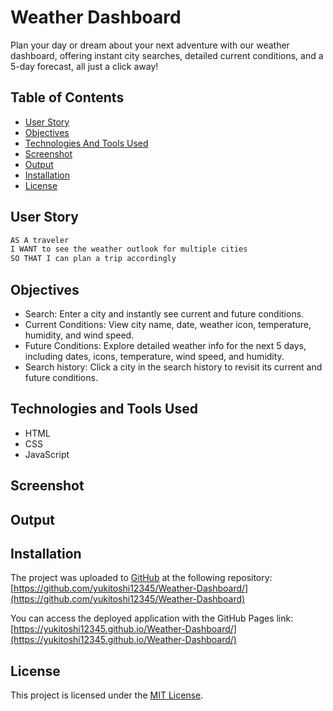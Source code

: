 # Weather Dashboard
Plan your day or dream about your next adventure with our weather dashboard, offering instant city searches, detailed current conditions, and a 5-day forecast, all just a click away!

## Table of Contents

- [User Story](#user-story)
- [Objectives](#objectives)
- [Technologies And Tools Used](#technologies-and-tools-used)
- [Screenshot](#screenshot)
- [Output](#output)
- [Installation](#installation)
- [License](#license)


## User Story

```md
AS A traveler
I WANT to see the weather outlook for multiple cities
SO THAT I can plan a trip accordingly
```

## Objectives
- Search: Enter a city and instantly see current and future conditions.
- Current Conditions: View city name, date, weather icon, temperature, humidity, and wind speed.
- Future Conditions: Explore detailed weather info for the next 5 days, including dates, icons, temperature, wind speed, and humidity.
- Search history: Click a city in the search history to revisit its current and future conditions.

## Technologies and Tools Used
- HTML
- CSS
- JavaScript

## Screenshot

## Output

## Installation
The project was uploaded to [GitHub](https://github.com/) at the following repository:
[https://github.com/yukitoshi12345/Weather-Dashboard/](https://github.com/yukitoshi12345/Weather-Dashboard)

You can access the deployed application with the GitHub Pages link:
[https://yukitoshi12345.github.io/Weather-Dashboard/](https://yukitoshi12345.github.io/Weather-Dashboard/)

## License
This project is licensed under the [MIT License](https://github.com/Yukitoshi12345/Weather-Dashboard/blob/main/LICENSE).